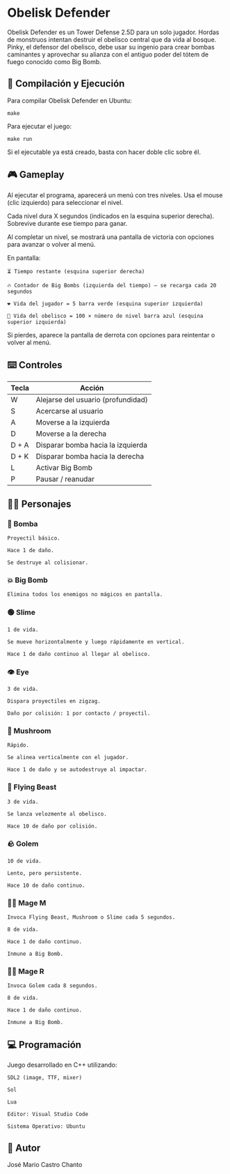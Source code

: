 # Obelisk Defender

Obelisk Defender es un Tower Defense 2.5D para un solo jugador. Hordas de monstruos intentan destruir el obelisco central que da vida al bosque. Pinky, el defensor del obelisco, debe usar su ingenio para crear bombas caminantes y aprovechar su alianza con el antiguo poder del tótem de fuego conocido como Big Bomb.

## 🔧 Compilación y Ejecución

Para compilar Obelisk Defender en Ubuntu:

    make

Para ejecutar el juego:

    make run

Si el ejecutable ya está creado, basta con hacer doble clic sobre él.


## 🎮 Gameplay

Al ejecutar el programa, aparecerá un menú con tres niveles. Usa el mouse (clic izquierdo) para seleccionar el nivel.

Cada nivel dura X segundos (indicados en la esquina superior derecha). Sobrevive durante ese tiempo para ganar.

Al completar un nivel, se mostrará una pantalla de victoria con opciones para avanzar o volver al menú.

En pantalla:

    ⏳ Tiempo restante (esquina superior derecha)

    🔥 Contador de Big Bombs (izquierda del tiempo) — se recarga cada 20 segundos

    ❤️ Vida del jugador = 5 barra verde (esquina superior izquierda)

    🗿 Vida del obelisco = 100 × número de nivel barra azul (esquina superior izquierda)

Si pierdes, aparece la pantalla de derrota con opciones para reintentar o volver al menú.

## ⌨️ Controles

| Tecla   |             Acción                       |
|---------|------------------------------------------|
| W       | Alejarse del usuario (profundidad)       |
| S       | Acercarse al usuario                     |
| A       | Moverse a la izquierda                   |
| D       | Moverse a la derecha                     |
| D + A   | Disparar bomba hacia la izquierda        |
| D + K   | Disparar bomba hacia la derecha          |
| L       | Activar Big Bomb                         |
| P       | Pausar / reanudar                        |


## 🧍‍♂️ Personajes


### 🧨 Bomba

    Proyectil básico.

    Hace 1 de daño.

    Se destruye al colisionar.

### 💥 Big Bomb

    Elimina todos los enemigos no mágicos en pantalla.

### 🟢 Slime

    1 de vida.

    Se mueve horizontalmente y luego rápidamente en vertical.

    Hace 1 de daño continuo al llegar al obelisco.

### 👁️ Eye

    3 de vida.

    Dispara proyectiles en zigzag.

    Daño por colisión: 1 por contacto / proyectil.

### 🍄 Mushroom

    Rápido.

    Se alinea verticalmente con el jugador.

    Hace 1 de daño y se autodestruye al impactar.

### 🦇 Flying Beast

    3 de vida.

    Se lanza velozmente al obelisco.

    Hace 10 de daño por colisión.

### 🪨 Golem

    10 de vida.

    Lento, pero persistente.

    Hace 10 de daño continuo.

### 🧙‍♂️ Mage M

    Invoca Flying Beast, Mushroom o Slime cada 5 segundos.

    8 de vida.

    Hace 1 de daño continuo.

    Inmune a Big Bomb.

### 🧙‍♂️ Mage R

    Invoca Golem cada 8 segundos.

    8 de vida.

    Hace 1 de daño continuo.

    Inmune a Big Bomb.

## 💻 Programación

Juego desarrollado en C++ utilizando:

    SDL2 (image, TTF, mixer)

    Sol

    Lua

    Editor: Visual Studio Code

    Sistema Operativo: Ubuntu

## 👤 Autor

José Mario Castro Chanto